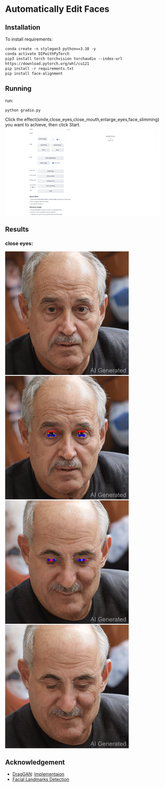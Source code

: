 # Automatically Edit Faces

 
## Installation

To install requirements:

```setup
conda create -n stylegan3 python==3.10 -y
conda activate DIPwithPyTorch
pip3 install torch torchvision torchaudio --index-url https://download.pytorch.org/whl/cu121
pip install -r requirements.txt
pip install face-alignment
```

## Running

run:

```
python gradio.py
```
Click the effect(smile,close_eyes,close_mouth,enlarge_eyes,face_slimming) you want to achieve, then click Start.
<img src="pics/gradio.png" alt="alt text" width="600">

## Results 

### close eyes:
<img src="pics/closeeye.png" alt="alt text" width="400">
<img src="pics/closeeye3png.png" alt="alt text" width="400">
<img src="pics/closeeye1.png" alt="alt text" width="400">
<img src="pics/closeeye2.png" alt="alt text" width="400">


## Acknowledgement
- [DragGAN](https://vcai.mpi-inf.mpg.de/projects/DragGAN/): [Implementaion ](https://github.com/XingangPan/DragGAN) 
- [Facial Landmarks Detection](https://github.com/1adrianb/face-alignment)
